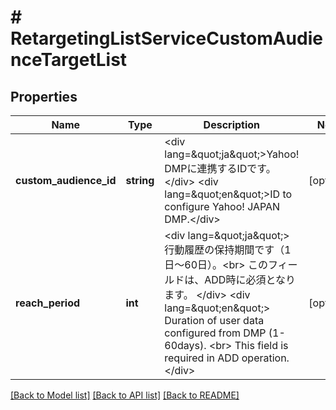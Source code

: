 # # RetargetingListServiceCustomAudienceTargetList

## Properties

Name | Type | Description | Notes
------------ | ------------- | ------------- | -------------
**custom_audience_id** | **string** | &lt;div lang&#x3D;\&quot;ja\&quot;&gt;Yahoo! DMPに連携するIDです。&lt;/div&gt; &lt;div lang&#x3D;\&quot;en\&quot;&gt;ID to configure Yahoo! JAPAN DMP.&lt;/div&gt; | [optional]
**reach_period** | **int** | &lt;div lang&#x3D;\&quot;ja\&quot;&gt; 行動履歴の保持期間です（1日～60日）。&lt;br&gt; このフィールドは、ADD時に必須となります。 &lt;/div&gt; &lt;div lang&#x3D;\&quot;en\&quot;&gt; Duration of user data configured from DMP (1-60days). &lt;br&gt; This field is required in ADD operation. &lt;/div&gt; | [optional]

[[Back to Model list]](../../README.md#models) [[Back to API list]](../../README.md#endpoints) [[Back to README]](../../README.md)
